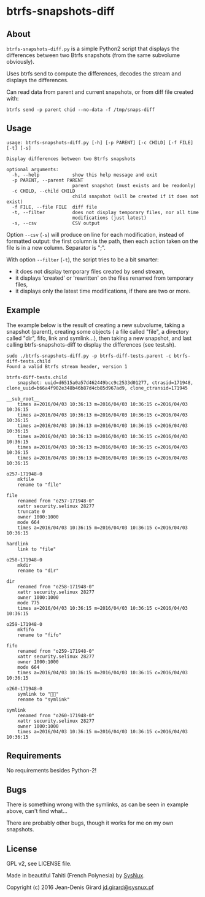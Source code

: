 btrfs-snapshots-diff
====================

About
-----
`btrfs-snapshots-diff.py` is a simple Python2 script that displays the differences 
between two Btrfs snapshots (from the same subvolume obviously).

Uses btrfs send to compute the differences, decodes the stream and 
displays the differences.

Can read data from parent and current snapshots, or from diff file created with:

`btrfs send -p parent chid --no-data -f /tmp/snaps-diff`

Usage
-----

    usage: btrfs-snapshots-diff.py [-h] [-p PARENT] [-c CHILD] [-f FILE] [-t] [-s]
    
    Display differences between two Btrfs snapshots
    
    optional arguments:
      -h, --help            show this help message and exit
      -p PARENT, --parent PARENT
                            parent snapshot (must exists and be readonly)
      -c CHILD, --child CHILD
                            child snapshot (will be created if it does not exist)
      -f FILE, --file FILE  diff file
      -t, --filter          does not display temporary files, nor all time
                            modifications (just latest)
      -s, --csv             CSV output

Option `--csv` (`-s`) will produce on line for each modification, instead of 
formatted output: the first column is the path, then each action taken on the 
file is in a new column. Separator is ";".

With option `--filter` (`-t`), the script tries to be a bit smarter:
 * it does not display temporary files created by send stream,
 * it displays 'created' or 'rewritten' on the files renamed from temporary files,
 * it displays only the latest time modifications, if there are two or more.

Example
-------
The example below is the result of creating a new subvolume, taking a 
snapshot (parent), creating some objects ( a file called "file", a 
directory called "dir", fifo, link and symlink...), then taking a new snapshot, 
and last calling btrfs-snapshots-diff to display the differences (see test.sh).

    sudo ./btrfs-snapshots-diff.py -p btrfs-diff-tests.parent -c btrfs-diff-tests.child
    Found a valid Btrfs stream header, version 1
    
    btrfs-diff-tests.child
    	snapshot: uuid=d6515a0a57d462449bcc9c2533d01277, ctrasid=171948, clone_uuid=b66a4f902e348b46b87d4cb85d967ad9, clone_ctransid=171945
    
    __sub_root__
    	times a=2016/04/03 10:36:13 m=2016/04/03 10:36:15 c=2016/04/03 10:36:15
    	times a=2016/04/03 10:36:13 m=2016/04/03 10:36:15 c=2016/04/03 10:36:15
    	times a=2016/04/03 10:36:13 m=2016/04/03 10:36:15 c=2016/04/03 10:36:15
    	times a=2016/04/03 10:36:13 m=2016/04/03 10:36:15 c=2016/04/03 10:36:15
    	times a=2016/04/03 10:36:13 m=2016/04/03 10:36:15 c=2016/04/03 10:36:15
    	times a=2016/04/03 10:36:13 m=2016/04/03 10:36:15 c=2016/04/03 10:36:15
    
    o257-171948-0
    	mkfile
    	rename to "file"
    
    file
    	renamed from "o257-171948-0"
    	xattr security.selinux 28277
    	truncate 0
    	owner 1000:1000
    	mode 664
    	times a=2016/04/03 10:36:15 m=2016/04/03 10:36:15 c=2016/04/03 10:36:15
    
    hardlink
    	link to "file"
    
    o258-171948-0
    	mkdir
    	rename to "dir"
    
    dir
    	renamed from "o258-171948-0"
    	xattr security.selinux 28277
    	owner 1000:1000
    	mode 775
    	times a=2016/04/03 10:36:15 m=2016/04/03 10:36:15 c=2016/04/03 10:36:15
    
    o259-171948-0
    	mkfifo
    	rename to "fifo"
    
    fifo
    	renamed from "o259-171948-0"
    	xattr security.selinux 28277
    	owner 1000:1000
    	mode 664
    	times a=2016/04/03 10:36:15 m=2016/04/03 10:36:15 c=2016/04/03 10:36:15
    
    o260-171948-0
    	symlink to "      "
    	rename to "symlink"
    
    symlink
    	renamed from "o260-171948-0"
    	xattr security.selinux 28277
    	owner 1000:1000
    	times a=2016/04/03 10:36:15 m=2016/04/03 10:36:15 c=2016/04/03 10:36:15

Requirements
------------
No requirements besides Python-2!

Bugs
----
There is something wrong with the symlinks, as can be seen in example above,
can't find what...

There are probably other bugs, though it works for me on my own snapshots.


License
-------
GPL v2, see LICENSE file.

Made in beautiful Tahiti (French Polynesia) by [SysNux](http://www.sysnux.pf/ "Systèmes Linux en Polynésie française").

Copyright (c) 2016 Jean-Denis Girard <jd.girard@sysnux.pf>
